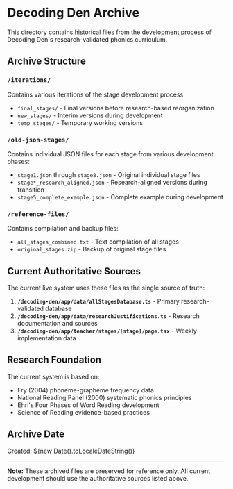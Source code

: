 # Decoding Den Archive

This directory contains historical files from the development process of Decoding Den's research-validated phonics curriculum.

## Archive Structure

### `/iterations/`
Contains various iterations of the stage development process:
- `final_stages/` - Final versions before research-based reorganization
- `new_stages/` - Interim versions during development 
- `temp_stages/` - Temporary working versions

### `/old-json-stages/`
Contains individual JSON files for each stage from various development phases:
- `stage1.json` through `stage8.json` - Original individual stage files
- `stage*_research_aligned.json` - Research-aligned versions during transition
- `stage5_complete_example.json` - Complete example during development

### `/reference-files/`
Contains compilation and backup files:
- `all_stages_combined.txt` - Text compilation of all stages
- `original_stages.zip` - Backup of original stage files

## Current Authoritative Sources

The current live system uses these files as the single source of truth:

1. **`/decoding-den/app/data/allStagesDatabase.ts`** - Primary research-validated database
2. **`/decoding-den/app/data/researchJustifications.ts`** - Research documentation and sources
3. **`/decoding-den/app/teacher/stages/[stage]/page.tsx`** - Weekly implementation data

## Research Foundation

The current system is based on:
- Fry (2004) phoneme-grapheme frequency data
- National Reading Panel (2000) systematic phonics principles  
- Ehri's Four Phases of Word Reading development
- Science of Reading evidence-based practices

## Archive Date
Created: ${new Date().toLocaleDateString()}

---
**Note:** These archived files are preserved for reference only. All current development should use the authoritative sources listed above.